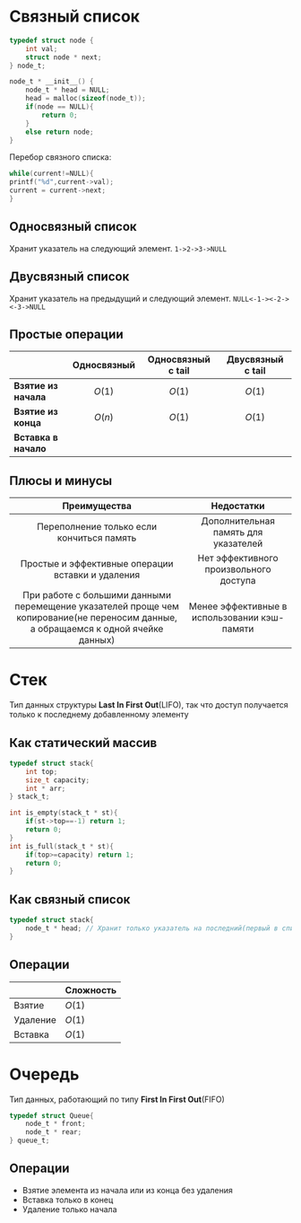 # Связный список

```c
typedef struct node {
	int val;
	struct node * next;
} node_t;

node_t * __init__() {
	node_t * head = NULL;
	head = malloc(sizeof(node_t));
	if(node == NULL){
		return 0;
	}
	else return node;
}
```

Перебор связного списка:
```c
while(current!=NULL){
printf("%d",current->val);
current = current->next;
}
```

## Односвязный список

Хранит указатель на следующий элемент.
`1->2->3->NULL`
## Двусвязный список

Хранит указатель на предыдущий и следующий элемент.
`NULL<-1-><-2-><-3->NULL`
## Простые операции

|                      | Односвязный | Односвязный с tail | Двусвязный с tail |
| -------------------- | :---------: | :----------------: | :---------------: |
| **Взятие из начала** |   $O(1)$    |       $O(1)$       |      $O(1)$       |
| **Взятие из конца**  |   $O(n)$    |       $O(1)$       |      $O(1)$       |
| **Вставка в начало** |             |                    |                   |

## Плюсы и минусы

|                                                            Преимущества                                                             |                  Недостатки                  |
| :---------------------------------------------------------------------------------------------------------------------------------: | :------------------------------------------: |
|                                              Переполнение только если кончиться память                                              |     Дополнительная память для указателей     |
|                                          Простые и эффективные операции вставки и удаления                                          |    Нет эффективного произвольного доступа    |
| При работе с большими данными перемещение указателей проще чем копирование(не переносим данные, а обращаемся к одной ячейке данных) | Менее эффективные в использовании кэш-памяти |
# Стек

Тип данных структуры **Last In First Out**(LIFO), так что доступ получается только к последнему добавленному элементу
## Как статический массив
```c
typedef struct stack{
	int top;
	size_t capacity;
	int * arr;
} stack_t;

int is_empty(stack_t * st){
	if(st->top==-1) return 1;
	return 0;
}
int is_full(stack_t * st){
	if(top>=capacity) return 1;
	return 0;
}
```
## Как связный список
```c
typedef struct stack{
	node_t * head; // Хранит только указатель на последний(первый в списке) элемент
}
```

## Операции

|          | Сложность |
| -------- | --------- |
| Взятие   | $O(1)$    |
| Удаление | $O(1)$    |
| Вставка  | $O(1)$    |
# Очередь

Тип данных, работающий по типу **First In First Out**(FIFO)

```c
typedef struct Queue{
	node_t * front;
	node_t * rear;
} queue_t;
```
## Операции

- Взятие элемента из начала или из конца без удаления
- Вставка только в конец
- Удаление только начала
